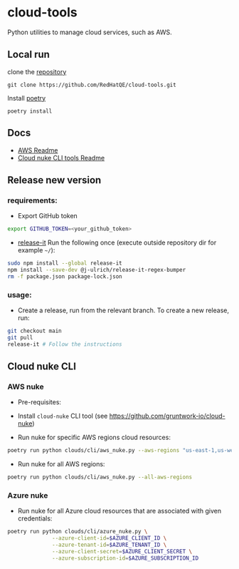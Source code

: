 # cloud-tools
Python utilities to manage cloud services, such as AWS.

## Local run

clone the [repository](https://github.com/RedHatQE/cloud-tools.git)

```
git clone https://github.com/RedHatQE/cloud-tools.git
```

Install [poetry](https://github.com/python-poetry/poetry)

```
poetry install
```

## Docs
- [AWS Readme](clouds/aws/README.md)
- [Cloud nuke CLI tools Readme](clouds/cli/README.md)

## Release new version
### requirements:
* Export GitHub token
```bash
export GITHUB_TOKEN=<your_github_token>
```
* [release-it](https://github.com/release-it/release-it)
Run the following once (execute outside repository dir for example `~/`):
```bash
sudo npm install --global release-it
npm install --save-dev @j-ulrich/release-it-regex-bumper
rm -f package.json package-lock.json
```
### usage:
* Create a release, run from the relevant branch.
To create a new release, run:
```bash
git checkout main
git pull
release-it # Follow the instructions
```

## Cloud nuke CLI
### AWS nuke
* Pre-requisites:
- Install `cloud-nuke` CLI tool (see https://github.com/gruntwork-io/cloud-nuke)
* Run nuke for specific AWS regions cloud resources:
```bash
poetry run python clouds/cli/aws_nuke.py --aws-regions "us-east-1,us-west-2"
```
* Run nuke for all AWS regions:
```bash
poetry run python clouds/cli/aws_nuke.py --all-aws-regions
```
### Azure nuke
* Run nuke for all Azure cloud resources that are associated with given credentials:
```bash
poetry run python clouds/cli/azure_nuke.py \
              --azure-client-id=$AZURE_CLIENT_ID \
              --azure-tenant-id=$AZURE_TENANT_ID \
              --azure-client-secret=$AZURE_CLIENT_SECRET \
              --azure-subscription-id=$AZURE_SUBSCRIPTION_ID
```
